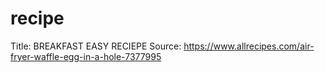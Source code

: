 # recipe 
Title: BREAKFAST EASY RECIEPE
Source: https://www.allrecipes.com/air-fryer-waffle-egg-in-a-hole-7377995
